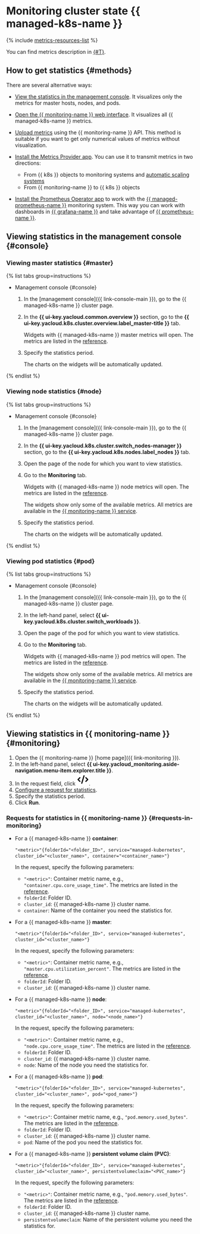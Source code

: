# Monitoring cluster state {{ managed-k8s-name }}

{% include [metrics-resources-list](../../../_includes/managed-kubernetes/metrics-resources-list.md) %}

You can find metrics description in [{#T}](../../metrics.md).

## How to get statistics {#methods}

There are several alternative ways:

* [View the statistics in the management console](#console). It visualizes only the metrics for master hosts, nodes, and pods.
* [Open the {{ monitoring-name }} web interface](#monitoring). It visualizes all {{ managed-k8s-name }} metrics.
* [Upload metrics](../../../monitoring/operations/metric/get.md) using the {{ monitoring-name }} API. This method is suitable if you want to get only numerical values of metrics without visualization.
* [Install the Metrics Provider app](../applications/metrics-provider.md). You can use it to transmit metrics in two directions:

   * From {{ k8s }} objects to monitoring systems and [automatic scaling systems](../../concepts/autoscale.md)
   * From {{ monitoring-name }} to {{ k8s }} objects


* [Install the Prometheus Operator app](../applications/prometheus-operator.md) to work with the [{{ managed-prometheus-name }}](../../../monitoring/operations/prometheus/index.md) monitoring system. This way you can work with dashboards in [{{ grafana-name }}](https://grafana.com/grafana/) and take advantage of [{{ prometheus-name }}](https://prometheus.io/docs/introduction/overview/).


## Viewing statistics in the management console {#console}

### Viewing master statistics {#master}

{% list tabs group=instructions %}

- Management console {#console}

  1. In the [management console]({{ link-console-main }}), go to the {{ managed-k8s-name }} cluster page.
  1. In the **{{ ui-key.yacloud.common.overview }}** section, go to the **{{ ui-key.yacloud.k8s.cluster.overview.label_master-title }}** tab.

      Widgets with {{ managed-k8s-name }} master metrics will open. The metrics are listed in the [reference](../../metrics.md#managed-kubernetes-master-metrics).

   1. Specify the statistics period.

      The charts on the widgets will be automatically updated.

{% endlist %}

### Viewing node statistics {#node}

{% list tabs group=instructions %}

- Management console {#console}

  1. In the [management console]({{ link-console-main }}), go to the {{ managed-k8s-name }} cluster page.
  1. In the **{{ ui-key.yacloud.k8s.cluster.switch_nodes-manager }}** section, go to the **{{ ui-key.yacloud.k8s.nodes.label_nodes }}** tab.
  1. Open the page of the node for which you want to view statistics.
  1. Go to the **Monitoring** tab.

      Widgets with {{ managed-k8s-name }} node metrics will open. The metrics are listed in the [reference](../../metrics.md#managed-kubernetes-node-metrics).

      The widgets show only some of the available metrics. All metrics are available in the [{{ monitoring-name }} service](#monitoring).

  1. Specify the statistics period.

      The charts on the widgets will be automatically updated.

{% endlist %}

### Viewing pod statistics {#pod}

{% list tabs group=instructions %}

- Management console {#console}

  1. In the [management console]({{ link-console-main }}), go to the {{ managed-k8s-name }} cluster page.
  1. In the left-hand panel, select **{{ ui-key.yacloud.k8s.cluster.switch_workloads }}**.
  1. Open the page of the pod for which you want to view statistics.
  1. Go to the **Monitoring** tab.

     Widgets with {{ managed-k8s-name }} pod metrics will open. The metrics are listed in the [reference](../../metrics.md#managed-kubernetes-pod-metrics).

     The widgets show only some of the available metrics. All metrics are available in the [{{ monitoring-name }} service](#monitoring).

  1. Specify the statistics period.

     The charts on the widgets will be automatically updated.

{% endlist %}

## Viewing statistics in {{ monitoring-name }} {#monitoring}

1. Open the {{ monitoring-name }} [home page]({{ link-monitoring }}).
1. In the left-hand panel, select **{{ ui-key.yacloud_monitoring.aside-navigation.menu-item.explorer.title }}**.
1. In the request field, click ![image](../../../_assets/console-icons/code.svg).
1. [Configure a request for statistics](#requests-in-monitoring).
1. Specify the statistics period.
1. Click **Run**.

### Requests for statistics in {{ monitoring-name }} {#requests-in-monitoring}

* For a {{ managed-k8s-name }} **container**:

   ```
   "<metric>"{folderId="<folder_ID>", service="managed-kubernetes", cluster_id="<cluster_name>", container="<container_name>"}
   ```

   In the request, specify the following parameters:

   * `"<metric>"`: Container metric name, e.g., `"container.cpu.core_usage_time"`. The metrics are listed in the [reference](../../metrics.md#managed-kubernetes-container-metrics).
   * `folderId`: Folder ID.
   * `cluster_id`: {{ managed-k8s-name }} cluster name.
   * `container`: Name of the container you need the statistics for.

* For a {{ managed-k8s-name }} **master**:

   ```
   "<metric>"{folderId="<folder_ID>", service="managed-kubernetes", cluster_id="<cluster_name>"}
   ```

   In the request, specify the following parameters:

   * `"<metric>"`: Container metric name, e.g., `"master.cpu.utilization_percent"`. The metrics are listed in the [reference](../../metrics.md#managed-kubernetes-master-metrics).
   * `folderId`: Folder ID.
   * `cluster_id`: {{ managed-k8s-name }} cluster name.

* For a {{ managed-k8s-name }} **node**:

   ```
   "<metric>"{folderId="<folder_ID>", service="managed-kubernetes", cluster_id="<cluster_name>", node="<node_name>"}
   ```

   In the request, specify the following parameters:

   * `"<metric>"`: Container metric name, e.g., `"node.cpu.core_usage_time"`. The metrics are listed in the [reference](../../metrics.md#managed-kubernetes-node-metrics).
   * `folderId`: Folder ID.
   * `cluster_id`: {{ managed-k8s-name }} cluster name.
   * `node`: Name of the node you need the statistics for.

* For a {{ managed-k8s-name }} **pod**:

   ```
   "<metric>"{folderId="<folder_ID>", service="managed-kubernetes", cluster_id="<cluster_name>", pod="<pod_name>"}
   ```

   In the request, specify the following parameters:

   * `"<metric>"`: Container metric name, e.g., `"pod.memory.used_bytes"`. The metrics are listed in the [reference](../../metrics.md#managed-kubernetes-pod-metrics).
   * `folderId`: Folder ID.
   * `cluster_id`: {{ managed-k8s-name }} cluster name.
   * `pod`: Name of the pod you need the statistics for.

* For a {{ managed-k8s-name }} **persistent volume claim (PVC)**:

   ```
   "<metric>"{folderId="<folder_ID>", service="managed-kubernetes", cluster_id="<cluster_name>", persistentvolumeclaim="<PVC_name>"}
   ```

   In the request, specify the following parameters:

   * `"<metric>"`: Container metric name, e.g., `"pod.memory.used_bytes"`. The metrics are listed in the [reference](../../metrics.md#managed-kubernetes-persistent-volume-metrics).
   * `folderId`: Folder ID.
   * `cluster_id`: {{ managed-k8s-name }} cluster name.
   * `persistentvolumeclaim`: Name of the persistent volume you need the statistics for.
